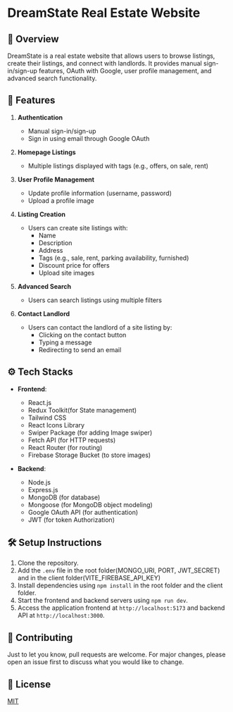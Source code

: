 # DreamState Real Estate Website

## 🔰 Overview

DreamState is a real estate website that allows users to browse listings, create their listings, and connect with landlords. It provides manual sign-in/sign-up features, OAuth with Google, user profile management, and advanced search functionality.

## 🌟 Features

1. **Authentication**
   - Manual sign-in/sign-up
   - Sign in using email through Google OAuth

2. **Homepage Listings**
   - Multiple listings displayed with tags (e.g., offers, on sale, rent)

3. **User Profile Management**
   - Update profile information (username, password)
   - Upload a profile image

4. **Listing Creation**
   - Users can create site listings with:
     - Name
     - Description
     - Address
     - Tags (e.g., sale, rent, parking availability, furnished)
     - Discount price for offers
     - Upload site images

5. **Advanced Search**
   - Users can search listings using multiple filters

6. **Contact Landlord**
   - Users can contact the landlord of a site listing by:
     - Clicking on the contact button
     - Typing a message
     - Redirecting to send an email

## ⚙️ Tech Stacks

- **Frontend**:
  - React.js
  - Redux Toolkit(for State management)
  - Tailwind CSS
  - React Icons Library
  - Swiper Package (for adding Image swiper)
  - Fetch API (for HTTP requests)
  - React Router (for routing)
  - Firebase Storage Bucket (to store images)

- **Backend**:
  - Node.js
  - Express.js
  - MongoDB (for database)
  - Mongoose (for MongoDB object modeling)
  - Google OAuth API (for authentication)
  - JWT (for token Authorization)

## 🛠️ Setup Instructions

1. Clone the repository.
2. Add the `.env` file in the root folder(MONGO_URI, PORT, JWT_SECRET) and in the client folder(VITE_FIREBASE_API_KEY)
3. Install dependencies using `npm install` in the root folder and the client folder.
4. Start the frontend and backend servers using `npm run dev`.
5. Access the application frontend at `http://localhost:5173` and backend API at `http://localhost:3000`.

## 🤝 Contributing

Just to let you know, pull requests are welcome. For major changes, please open an issue first to discuss what you would like to change.

## 📄 License

[MIT](https://choosealicense.com/licenses/mit/)
